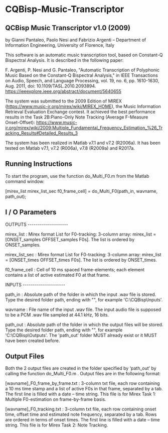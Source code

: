 # CQBisp-Music-Transcriptor


QCBisp Music Transcriptor		v1.0 (2009)
--------------------------------------------

by Gianni Pantaleo, Paolo Nesi and Fabrizio Argenti – Department of Information Engineering, University of Florence, Italy

This software is an automatic music transcription tool, based on Constant-Q Bispectral Analysis. It is described in the following paper:

F. Argenti, P. Nesi and G. Pantaleo, "Automatic Transcription of Polyphonic Music Based on the Constant-Q Bispectral Analysis," in IEEE Transactions on Audio, Speech, and Language Processing, vol. 19, no. 6, pp. 1610-1630, Aug. 2011, doi: 10.1109/TASL.2010.2093894.
https://ieeexplore.ieee.org/abstract/document/5640655

The system was submitted to the 2009 Edition of MIREX (https://www.music-ir.org/mirex/wiki/MIREX_HOME), the Music Information Retrieval Evaluation Exchange contest. It achieved the best performance results in the Task 2B:Piano-Only Note Tracking (Average F-Measure Onset-Offset):
https://www.music-ir.org/mirex/wiki/2009:Multiple_Fundamental_Frequency_Estimation_%26_Tracking_Results#Detailed_Results_3

The system has been realized in Matlab v7.1 and v7.2 (R2006a). It has been tested on Matlab 
v7.1, v7.2 (R006a), v7.8 (R2009a) and R2017a.


Running Instructions
--------------------

To start the program, use the function do_Multi_F0.m from the Matlab command window:

   [mirex_list mirex_list_sec f0_frame_cell] = do_Multi_F0(path_in, wavname, path_out);




I / O Parameters
----------------

OUTPUTS --------------------
 
mirex_list	: Mirex format List for F0-tracking: 3-column array: 
		  mirex_list = [ONSET_samples    OFFSET_samples    F0s]. 
		  The list is ordered by ONSET_samples.
 
mirex_list_sec	: Mirex format List for F0-tracking: 3-column array: 
		  mirex_list = [ONSET_times    OFFSET_times    F0s]. 
		  The list is ordered by ONSET_times.
 
f0_frame_cell	: Cell of 10 ms spaced frame-elements; each element contains a 
		  list of active estimated F0 at that frame.

 
INPUTS ---------------------
 
path_in		: Absolute path of the folder in which the input .wav file is stored. 
		  Type the desired folder path, ending with "\", for example 
		  'C:\CQBisp\Inputs\'.
 
wavname 	: File name of the input .wav file. The input audio file is supposed to be a PCM .wav file sampled 
		  at 44.1 kHz, 16 bits.
 
path_out	: Absolute path of the folder in which the output files will be stored. 
		  Type the desired folder path, ending with "\", for example 
		  'C:\CQBisp\Outputs\'.
                  The 'path_out' folder MUST already exist or it MUST have been created before.



Output Files
------------
Both the 2 output files are created in the folder 
specified by ‘path_out’ by calling the function do_Multi_F0.m . Output files are in the following format:

[wavname]_F0_frame_by_frame.txt : 3-column txt file, each row containing a 10 ms time stamp and a list of active F0s in that frame, separated by a tab. The first line is filled with a date – time string. This file is for Mirex Task 1: Multiple F0-estimation on frame-by-frame basis.
	
[wavname]_F0_tracking.txt  :  3-column txt file, each row containing onset time, offset time and estimated note frequency, separated by a tab. Rows are ordered in terms of onset times.   The first line is filled with a date – time string. This file is for Mirex Task 2: Note Tracking.
